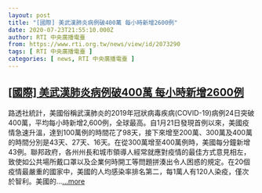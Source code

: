 ```yaml
---
layout: post
title: "[國際] 美武漢肺炎病例破400萬 每小時新增2600例"
date: 2020-07-23T21:55:10.000Z
author: RTI 中央廣播電臺
from: https://www.rti.org.tw/news/view/id/2073290
tags: [ RTI 中央廣播電臺 ]
categories: [ news, RTI 中央廣播電臺 ]
---
```

<!--1595541310000-->
[[國際] 美武漢肺炎病例破400萬 每小時新增2600例](https://www.rti.org.tw/news/view/id/2073290)
------

<div>
路透社統計，美國俗稱武漢肺炎的2019年冠狀病毒疾病(COVID-19)病例24日突破400萬，平均每小時新增2,600例，全球最高。自1月21日發現首例以來，美國疫情急速升溫，達到100萬例的時間花了98天，接下來增至200萬、300萬及400萬的時間分別是43天、27天、16天。在從300萬增至400萬例時，美國每分鐘新增43例。聯邦政府，各州州長和城市領導人經常就應對疫情的最佳方式意見相左，致使如公共場所戴口罩以及企業何時開工等問題拼湊出令人困惑的規定。在20個疫情最嚴重的國家中，美國的人均感染率排名第二，每1萬人有120人染疫，僅次於智利。美國的...<a target="_blank" href="https://www.rti.org.tw/news/view/id/2073290">...more</a>
</div>
